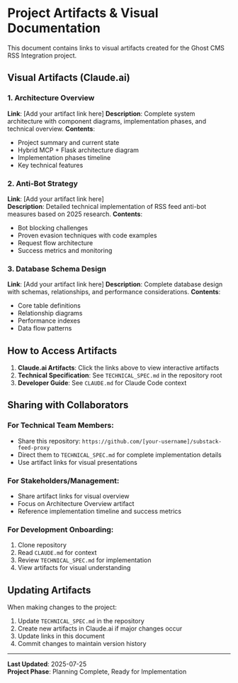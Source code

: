 # Project Artifacts & Visual Documentation

This document contains links to visual artifacts created for the Ghost CMS RSS Integration project.

## Visual Artifacts (Claude.ai)

### 1. Architecture Overview
**Link**: [Add your artifact link here]
**Description**: Complete system architecture with component diagrams, implementation phases, and technical overview.
**Contents**:
- Project summary and current state
- Hybrid MCP + Flask architecture diagram
- Implementation phases timeline
- Key technical features

### 2. Anti-Bot Strategy
**Link**: [Add your artifact link here]  
**Description**: Detailed technical implementation of RSS feed anti-bot measures based on 2025 research.
**Contents**:
- Bot blocking challenges
- Proven evasion techniques with code examples
- Request flow architecture
- Success metrics and monitoring

### 3. Database Schema Design  
**Link**: [Add your artifact link here]
**Description**: Complete database design with schemas, relationships, and performance considerations.
**Contents**:
- Core table definitions
- Relationship diagrams
- Performance indexes
- Data flow patterns

## How to Access Artifacts

1. **Claude.ai Artifacts**: Click the links above to view interactive artifacts
2. **Technical Specification**: See `TECHNICAL_SPEC.md` in the repository root
3. **Developer Guide**: See `CLAUDE.md` for Claude Code context

## Sharing with Collaborators

### For Technical Team Members:
- Share this repository: `https://github.com/[your-username]/substack-feed-proxy`
- Direct them to `TECHNICAL_SPEC.md` for complete implementation details
- Use artifact links for visual presentations

### For Stakeholders/Management:
- Share artifact links for visual overview
- Focus on Architecture Overview artifact
- Reference implementation timeline and success metrics

### For Development Onboarding:
1. Clone repository
2. Read `CLAUDE.md` for context
3. Review `TECHNICAL_SPEC.md` for implementation
4. View artifacts for visual understanding

## Updating Artifacts

When making changes to the project:
1. Update `TECHNICAL_SPEC.md` in the repository
2. Create new artifacts in Claude.ai if major changes occur
3. Update links in this document
4. Commit changes to maintain version history

---

**Last Updated**: 2025-07-25  
**Project Phase**: Planning Complete, Ready for Implementation